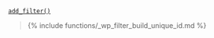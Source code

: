 <p><code><a href="https://developer.wordpress.org/reference/functions/add_filter/">add_filter()</a></code></p>

<blockquote>

{% include functions/_wp_filter_build_unique_id.md %}

</blockquote>